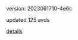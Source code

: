 version: 2023061710-4e6c

updated 125 avds

[details](https://github.com/0x74f917491bfa7ebfa379/ali_avd_db/blob/master/change_log/2023/06/17/10/4e6c.txt)